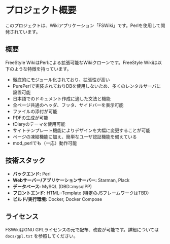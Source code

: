 # プロジェクト概要

このプロジェクトは、Wikiアプリケーション「FSWiki」です。Perlを使用して開発されています。

## 概要

FreeStyle WikiはPerlによる拡張可能なWikiクローンです。FreeStyle Wikiは以下のような特徴を持っています。

*   徹底的にモジュール化されており、拡張性が高い
*   PurePerlで実装されておりDBを使用しないため、多くのレンタルサーバに設置可能
*   日本語でのドキュメント作成に適した文法と機能
*   全ページ共通のヘッダ、フッタ、サイドバーを表示可能
*   ファイルの添付が可能
*   PDFの生成が可能
*   tDiaryのテーマを使用可能
*   サイトテンプレート機能によりデザインを大幅に変更することが可能
*   ページの凍結機能に加え、簡単なユーザ認証機能を備えている
*   mod_perlでも（一応）動作可能

## 技術スタック

*   **バックエンド:** Perl
*   **Webサーバー/アプリケーションサーバー:** Starman, Plack
*   **データベース:** MySQL (DBD::mysqlPP)
*   **フロントエンド:** HTML::Template (特定のJSフレームワークはTBD)
*   **ビルド/実行環境:** Docker, Docker Compose

## ライセンス

FSWikiはGNU GPLライセンスの元で配布、改変が可能です。詳細については `docs/gpl.txt` を参照してください。
